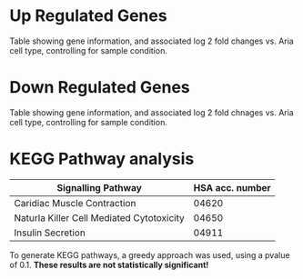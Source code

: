 # Up Regulated Genes
Table showing gene information, and associated log 2 fold changes vs. Aria cell type, controlling for sample condition.

# Down Regulated Genes
Table showing gene information, and associated log 2 fold chnages vs. Aria cell type, controlling for sample condition. 

# KEGG Pathway analysis
| Signalling Pathway | HSA acc. number |
|--------------------|-----------------|
| Caridiac Muscle Contraction               | 04620           |
| Naturla Killer Cell Mediated Cytotoxicity           | 04650           |
| Insulin Secretion     | 04911           |

To generate KEGG pathways, a greedy approach was used, using a pvalue of 0.1. **These results are not statistically significant!**
